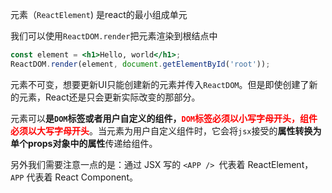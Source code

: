 元素（`ReactElement`) 是react的最小组成单元

我们可以使用`ReactDOM.render`把元素渲染到根结点中

```jsx
const element = <h1>Hello, world</h1>;
ReactDOM.render(element, document.getElementById('root'));
```

元素不可变，想要更新UI只能创建新的元素并传入`ReactDOM`。但是即使创建了新的元素，React还是只会更新实际改变的那部分。

元素可以**是`DOM`标签或者用户自定义的组件，<font color='red'>`DOM`标签必须以小写字母开头，组件必须以大写字母开头</font>**。当元素为用户自定义组件时，它会将`jsx`接受的**属性转换为单个props对象中的属性**传递给组件。

另外我们需要注意一点的是：通过 JSX 写的 `<APP /> `代表着 ReactElement，`APP` 代表着 React Component。